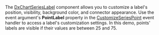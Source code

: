 The [DxChartSeriesLabel](https://docs.devexpress.com/Blazor/DevExpress.Blazor.DxChartSeriesLabel) component allows you to customize a label's position, visibility, background color, and connector appearance. Use the event argument's **PointLabel** property in the [CustomizeSeriesPoint](https://docs.devexpress.com/Blazor/DevExpress.Blazor.DxChart-1.CustomizeSeriesPoint) event handler to access a label's customization settings. In this demo, points' labels are visible if their values are between 25 and 75.
